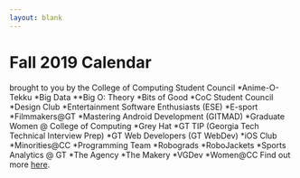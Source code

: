 ```yaml
---
layout: blank
---
```

# Fall 2019 Calendar
brought to you by the College of Computing Student Council
*Anime-O-Tekku
*Big Data
**Big O: Theory
*Bits of Good
*CoC Student Council
*Design Club
*Entertainment Software Enthusiasts (ESE) 
*E-sport 
*Filmmakers@GT 
*Mastering Android Development (GITMAD) 
*Graduate Women @ College of Computing
*Grey Hat
*GT TIP (Georgia Tech Technical Interview Prep)
*GT Web Developers (GT WebDev)
*iOS Club
*Minorities@CC
*Programming Team
*Robograds
*RoboJackets
*Sports Analytics @ GT
*The Agency
*The Makery
*VGDev
*Women@CC
Find out more <a href="https://www.cc.gatech.edu/content/student-organizations">here</a>.
